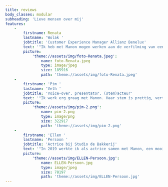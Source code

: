 ```yaml
---
title: reviews
body_classes: modular
subheading: 'Lieve mensen over mij'
features:
    -
        firstname: Renata
        lastname: 'Wolak '
        jobtitle: 'Customer Experience Manager Allianz Benelux'
        text: '"Ik heb met Manon mogen werken aan de verfilming van een aantal klantverhalen. Niet zomaar verhalen, maar herkenbare verhalen die gewenst gedrag weergeven en medewerkers bewegen tot verandering en klantgerichtheid. De creatieve geest van Manon, haar humor en haar prachtige, heldere stem (Manon heeft de voice-overs voor de films ingesproken) vallen meteen op. De kwaliteit van de films en de kracht van de voice-overs hebben bijgedragen aan het succes dat we samen hebben neergezet. ''First time right'', een belangrijke principe voor Allianz. Maar hoe breng je dit principe tot leven in een groot bedrijf als het onze? Door storytelling samen met Manon! Manon bedankt!"'
        picture:
            'theme://assets/img/foto-Renata.jpeg':
                name: foto-Renata.jpeg
                type: image/jpeg
                size: 185916
                path: 'theme://assets/img/foto-Renata.jpeg'
    -
        firstname: 'Pim '
        lastname: 'Veth '
        jobtitle: 'Voice-over, presentator, (stem)acteur'
        text: '"Ik werk erg graag met Manon. Haar stem is prettig, vertrouwd en warm. Ze levert snel en professioneel werk en denkt erg goed mee. Ik ben zelf werkzaam als voice-over en weet hoe belangrijk het is mee te denken en snel te kunnen schakelen. Elk merk, elke klant verdient een eigen geluid en Manon is in staat elke opdrachtgever een eigen geluid te geven. Haar achtergrond als regisseur en actrice werkt ongelooflijk in haar voordeel." '
        picture:
            'theme://assets/img/pim-2.png':
                name: pim-2.png
                type: image/png
                size: 322917
                path: 'theme://assets/img/pim-2.png'
    -
        firstname: 'Ellen '
        lastname: 'Persoon '
        jobtitle: 'Actrice bij Studio de Bakkerij'
        text: '"In 2019 werkte ik als actrice samen met Manon, een mooi intensief traject. Ik vind haar als regisseur enorm inspirerend. Ik heb haar ervaren als een vakvrouw die het ambacht verstaat en die naast haar heldere maar nooit starre visie een heel prettige en veilige omgeving creëert waarin ik me als acteur kon ontwikkelen. Haar ‘lullen en poetsen’ mentaliteit maakte het werken met haar een feest! Ze geeft ruimte aan vorm èn inhoud. Manon heeft het vermogen echt te luisteren; ook in haar acteurs zoekt ze de verhalen en dat voel je. Er zit oprechtheid in haar vragen en in haar aanwezigheid als regisseur en mens." '
        picture:
            'theme://assets/img/ELLEN-Persoon.jpg':
                name: ELLEN-Persoon.jpg
                type: image/jpeg
                size: 78197
                path: 'theme://assets/img/ELLEN-Persoon.jpg'
---
```


